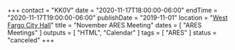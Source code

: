 +++
contact = "KK0V"
date = "2020-11-17T18:00:00-06:00"
endTime = "2020-11-17T19:00:00-06:00"
publishDate = "2019-11-01"
location = "[West Fargo City Hall](/places/west-fargo-city-hall/)"
title = "November ARES Meeting"
dates = [ "ARES Meetings" ]
outputs = [ "HTML", "Calendar" ]
tags = [ "ARES" ]
status = "canceled"
+++
